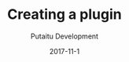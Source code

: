 ---
title: 'Creating a plugin'
description: 'A quick guide on creating plugins'
sections:
    -
        text: "<p>&nbsp;</p>\n\n<h2 id=\"file\">File</h2>\n\n<p>&nbsp;</p>\n\n<p>The recommended structure is this:</p>\n\n<pre>\n<code>/plugins\n    /my-plugin\n        /index.js\n        /server/MyServerCode.js\n        /client/MyClientCode.js\n</code></pre>\n\n<h2 id=\"server-endpoint\">Server: Endpoint</h2>\n\n<p>Here is an example of a server side endpoint:</p>\n\n<pre>\n<code>&#39;use strict&#39;;\n\nclass MyPlugin {\n    static init(app) {\n        app.get(&#39;/plugins/my-plugin/endpoint&#39;, (req, res) =&gt; {\n            res.status(200).send(&#39;OK&#39;);\n        });\n    }\n}\n\nmodule.exports = MyPlugin;\n</code></pre>\n\n<h2 id=\"client-connection-editor\">Client: Deployer editor</h2>\n\n<p>An example of client side code implementing a Deployer editor:</p>\n\n<pre>\n<code>&#39;use strict&#39;;\n\nclass MyDeployerEditor extends Crisp.View {\n    constructor(params) {\n        super(params);\n\n        this.fetch();\n    }\n\n    template() {\n        return _.div({class: &#39;my-deployer-editor&#39;});\n    }\n}\n\nHashBrown.Views.Editors.DeployerEditors[&#39;MyDeployer&#39;] = MyDeployerEditor;\n</code></pre>\n\n<p>This example makes use of the <a href=\"https://github.com/Putaitu/crisp-ui\">Crisp UI</a> view class and templating.</p>\n\n<h2 id=\"client-extra-navbar-pane\">Client: Extra navbar pane</h2>\n\n<p>An example of client side code implementing an extra navbar pane:</p>\n\n<pre>\n<code>&#39;use strict&#39;;\n\nfunction myItemAction() {\n    var id = document.querySelector(&#39;.context-menu-target&#39;);\n\n    alert(id); // The id of the pane item\n}\n\nfunction myPaneAction() {\n    // Do something\n}\n\nNavbarMain.addTabPane(&#39;/my-plugin/&#39;, &#39;My Plugin&#39;, &#39;font-awesome-icon&#39;, {\n    getItems: () =&gt; {\n        return [ { id: &#39;some-id&#39;, title: &#39;Some title&#39; } ];\n    },\n\n    itemContextMenu: {\n        &#39;This item&#39;: &#39;---&#39;,\n        &#39;Item action&#39;: () =&gt; { myItemAction(); }\n    },\n\n    paneContextMenu: {\n        &#39;General&#39;: &#39;---&#39;,\n        &#39;Pane action&#39;: () =&gt; { myPaneAction(); }\n    }\n});\n</code></pre>\n\n<p>For more inspiration on making navbar panes, check out the <a href=\"https://github.com/Putaitu/hashbrown-cms/blob/master/src/Client/Views/Navigation/ContentPane.js\">ContentPane source</a></p>\n"
        template: richTextSection
level: advanced
meta:
    id: 55b8ef0aac3253b05b0105293cb5be1af6e7762e
    parentId: bf70856caed6633b734d5b0e7b61a651305571f1
    language: en
date: '2017-11-1'
author: 'Putaitu Development'
permalink: /guides/creating-a-plugin/
layout: sectionPage
---